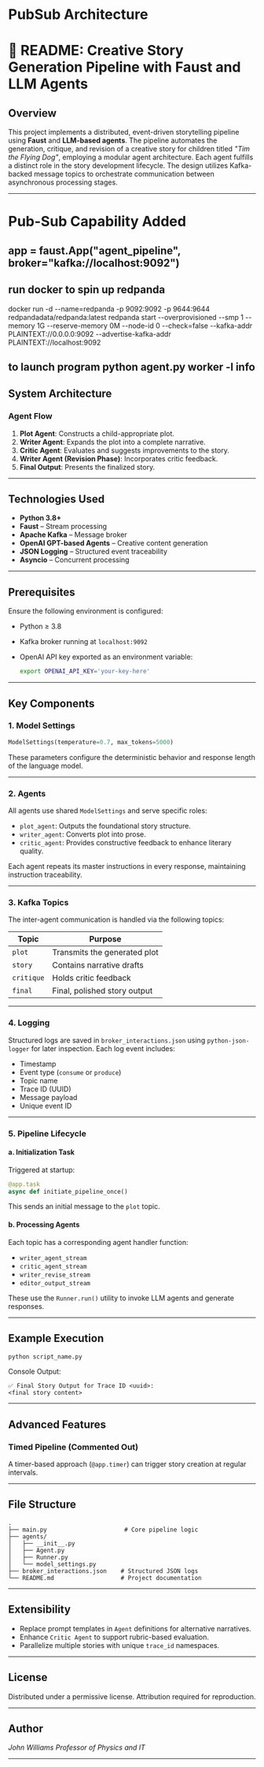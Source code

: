 # PubSub Architecture

# 📘 README: Creative Story Generation Pipeline with Faust and LLM Agents

## Overview

This project implements a distributed, event-driven storytelling pipeline using **Faust** and **LLM-based agents**. The pipeline automates the generation, critique, and revision of a creative story for children titled *"Tim the Flying Dog"*, employing a modular agent architecture. Each agent fulfills a distinct role in the story development lifecycle. The design utilizes Kafka-backed message topics to orchestrate communication between asynchronous processing stages.

---
# Pub-Sub Capability Added
## app = faust.App("agent_pipeline", broker="kafka://localhost:9092")
## run docker to spin up redpanda 
docker run -d --name=redpanda   -p 9092:9092 -p 9644:9644   redpandadata/redpanda:latest   redpanda start   --overprovisioned   --smp 1   --memory 1G   --reserve-memory 0M   --node-id 0   --check=false   --kafka-addr PLAINTEXT://0.0.0.0:9092   --advertise-kafka-addr PLAINTEXT://localhost:9092
## to launch program python agent.py worker -l info



## System Architecture

### Agent Flow

1. **Plot Agent**: Constructs a child-appropriate plot.
2. **Writer Agent**: Expands the plot into a complete narrative.
3. **Critic Agent**: Evaluates and suggests improvements to the story.
4. **Writer Agent (Revision Phase)**: Incorporates critic feedback.
5. **Final Output**: Presents the finalized story.

---

## Technologies Used

* **Python 3.8+**
* **Faust** – Stream processing
* **Apache Kafka** – Message broker
* **OpenAI GPT-based Agents** – Creative content generation
* **JSON Logging** – Structured event traceability
* **Asyncio** – Concurrent processing

---

## Prerequisites

Ensure the following environment is configured:

* Python ≥ 3.8
* Kafka broker running at `localhost:9092`
* OpenAI API key exported as an environment variable:

  ```bash
  export OPENAI_API_KEY='your-key-here'
  ```

---

## Key Components

### 1. **Model Settings**

```python
ModelSettings(temperature=0.7, max_tokens=5000)
```

These parameters configure the deterministic behavior and response length of the language model.

---

### 2. **Agents**

All agents use shared `ModelSettings` and serve specific roles:

* `plot_agent`: Outputs the foundational story structure.
* `writer_agent`: Converts plot into prose.
* `critic_agent`: Provides constructive feedback to enhance literary quality.

Each agent repeats its master instructions in every response, maintaining instruction traceability.

---

### 3. **Kafka Topics**

The inter-agent communication is handled via the following topics:

| Topic      | Purpose                      |
| ---------- | ---------------------------- |
| `plot`     | Transmits the generated plot |
| `story`    | Contains narrative drafts    |
| `critique` | Holds critic feedback        |
| `final`    | Final, polished story output |

---

### 4. **Logging**

Structured logs are saved in `broker_interactions.json` using `python-json-logger` for later inspection. Each log event includes:

* Timestamp
* Event type (`consume` or `produce`)
* Topic name
* Trace ID (UUID)
* Message payload
* Unique event ID

---

### 5. **Pipeline Lifecycle**

#### a. **Initialization Task**

Triggered at startup:

```python
@app.task
async def initiate_pipeline_once()
```

This sends an initial message to the `plot` topic.

#### b. **Processing Agents**

Each topic has a corresponding agent handler function:

* `writer_agent_stream`
* `critic_agent_stream`
* `writer_revise_stream`
* `editor_output_stream`

These use the `Runner.run()` utility to invoke LLM agents and generate responses.

---

## Example Execution

```bash
python script_name.py
```

Console Output:

```
✅ Final Story Output for Trace ID <uuid>:
<final story content>
```

---

## Advanced Features

### Timed Pipeline (Commented Out)

A timer-based approach (`@app.timer`) can trigger story creation at regular intervals.

---

## File Structure

```
.
├── main.py                      # Core pipeline logic
├── agents/
│   ├── __init__.py
│   ├── Agent.py
│   ├── Runner.py
│   └── model_settings.py
├── broker_interactions.json    # Structured JSON logs
└── README.md                   # Project documentation
```

---

## Extensibility

* Replace prompt templates in `Agent` definitions for alternative narratives.
* Enhance `Critic Agent` to support rubric-based evaluation.
* Parallelize multiple stories with unique `trace_id` namespaces.

---

## License

Distributed under a permissive license. Attribution required for reproduction.

---

## Author

*John Williams*
*Professor of Physics and IT*

---

